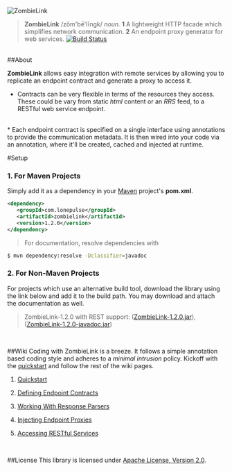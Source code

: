 ![ZombieLink](http://upload.wikimedia.org/wikipedia/commons/thumb/b/bf/ZombieLink_Banner.png/1024px-ZombieLink_Banner.png)

> **ZombieLink** /zŏm'bē'lĭngk/ <em>noun.</em> **1** A lightweight HTTP facade 
which simplifies network communication. **2** An endpoint proxy generator for web services. 
[![Build Status](https://travis-ci.org/sahan/ZombieLink.png?branch=master)](https://travis-ci.org/sahan/ZombieLink)

<br/>
##About

**ZombieLink** allows easy integration with remote services by allowing you to replicate an endpoint 
contract and generate a proxy to access it.   

* Contracts can be very flexible in terms of the resources they access. These could be vary from static 
*html* content or an *RRS* feed, to a RESTful web service endpoint.   
<br/>
* Each endpoint contract is specified on a single interface using annotations to provide the communication 
metadata. It is then wired into your code via an annotation, where it'll be created, cached and injected at 
runtime.   
<br/>

#Setup

### 1. For Maven Projects
Simply add it as a dependency in your [Maven](http://maven.apache.org/guides/getting-started/maven-in-five-minutes.html) 
project's **pom.xml**.

```xml
<dependency>
   <groupId>com.lonepulse</groupId>
   <artifactId>zombielink</artifactId>
   <version>1.2.0</version>
</dependency>
```
      
> For documentation, resolve dependencies with   
```bash
$ mvn dependency:resolve -Dclassifier=javadoc
```   

### 2. For Non-Maven Projects

For projects which use an alternative build tool, download the library using the link below and add it to the 
build path. You may download and attach the documentation as well.

> ZombieLink-1.2.0 with REST support: ([ZombieLink-1.2.0.jar](http://repo1.maven.org/maven2/com/lonepulse/zombielink/1.2.0/zombielink-1.2.0.jar)), 
([ZombieLink-1.2.0-javadoc.jar](http://repo1.maven.org/maven2/com/lonepulse/zombielink/1.2.0/zombielink-1.2.0-javadoc.jar))   
<br/>

##Wiki
Coding with ZombieLink is a breeze. It follows a simple annotation based coding style 
and adheres to a *minimal intrusion* policy. Kickoff with the [quickstart](https://github.com/sahan/ZombieLink/wiki/Quickstart) 
and follow the rest of the wiki pages. 

1. [Quickstart](https://github.com/sahan/ZombieLink/wiki/Quickstart)

2. [Defining Endpoint Contracts](https://github.com/sahan/ZombieLink/wiki/Defining-Endpoint-Contracts)

3. [Working With Response Parsers](https://github.com/sahan/ZombieLink/wiki/Working-With-Response-Parsers)

4. [Injecting Endpoint Proxies](https://github.com/sahan/ZombieLink/wiki/Injecting-Endpoint-Proxies)

5. [Accessing RESTful Services](https://github.com/sahan/ZombieLink/wiki/Accessing-RESTful-Services)   
<br/>

##License
This library is licensed under [Apache License, Version 2.0](http://www.apache.org/licenses/LICENSE-2.0.html).
